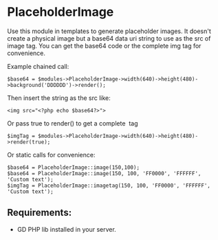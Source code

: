 # PlaceholderImage



Use this module in templates to generate placeholder images. It doesn't create a physical image but a base64 data uri string to use as the src of image tag. You can get the base64 code or the complete img tag for convenience.

Example chained call:

```
$base64 = $modules->PlaceholderImage->width(640)->height(480)->background('DDDDDD')->render();
```

Then insert the string as the src like:
```
<img src="<?php echo $base64?>">
```

Or pass true to render() to get a complete <img> tag

```
$imgTag = $modules->PlaceholderImage->width(640)->height(480)->render(true);
```

Or static calls for convenience:

```
$base64 = PlaceholderImage::image(150,100);
$base64 = PlaceholderImage::image(150, 100, 'FF0000', 'FFFFFF', 'Custom text');
$imgTag = PlaceholderImage::imagetag(150, 100, 'FF0000', 'FFFFFF', 'Custom text');
```

## Requirements:

- GD PHP lib installed in your server.